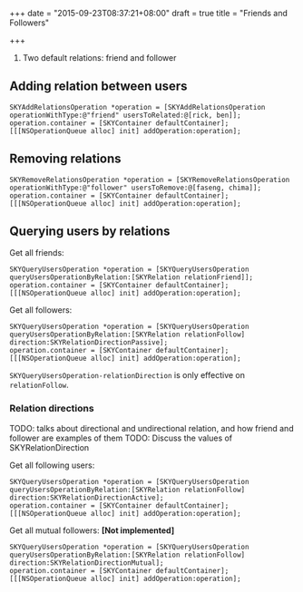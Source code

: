 +++
date = "2015-09-23T08:37:21+08:00"
draft = true
title = "Friends and Followers"

+++

1. Two default relations: friend and follower

## Adding relation between users

```obj-c
SKYAddRelationsOperation *operation = [SKYAddRelationsOperation operationWithType:@"friend" usersToRelated:@[rick, ben]];
operation.container = [SKYContainer defaultContainer];
[[[NSOperationQueue alloc] init] addOperation:operation];
```

## Removing relations

```obj-c
SKYRemoveRelationsOperation *operation = [SKYRemoveRelationsOperation operationWithType:@"follower" usersToRemove:@[faseng, chima]];
operation.container = [SKYContainer defaultContainer];
[[[NSOperationQueue alloc] init] addOperation:operation];
```

## Querying users by relations

Get all friends:

```obj-c
SKYQueryUsersOperation *operation = [SKYQueryUsersOperation queryUsersOperationByRelation:[SKYRelation relationFriend]];
operation.container = [SKYContainer defaultContainer];
[[[NSOperationQueue alloc] init] addOperation:operation];
```

Get all followers:

```obj-c
SKYQueryUsersOperation *operation = [SKYQueryUsersOperation queryUsersOperationByRelation:[SKYRelation relationFollow] direction:SKYRelationDirectionPassive];
operation.container = [SKYContainer defaultContainer];
[[[NSOperationQueue alloc] init] addOperation:operation];
```

`SKYQueryUsersOperation-relationDirection` is only effective on `relationFollow`.

### Relation directions

TODO: talks about directional and undirectional relation, and how friend and
follower are examples of them
TODO: Discuss the values of SKYRelationDirection

Get all following users:

```obj-c
SKYQueryUsersOperation *operation = [SKYQueryUsersOperation queryUsersOperationByRelation:[SKYRelation relationFollow] direction:SKYRelationDirectionActive];
operation.container = [SKYContainer defaultContainer];
[[[NSOperationQueue alloc] init] addOperation:operation];
```

Get all mutual followers: **[Not implemented]**

```obj-c
SKYQueryUsersOperation *operation = [SKYQueryUsersOperation queryUsersOperationByRelation:[SKYRelation relationFollow] direction:SKYRelationDirectionMutual];
operation.container = [SKYContainer defaultContainer];
[[[NSOperationQueue alloc] init] addOperation:operation];
```
